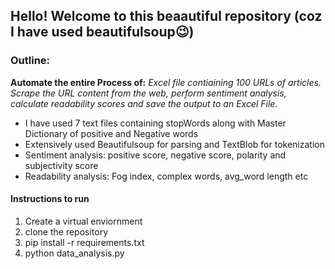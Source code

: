 ## Hello! Welcome to this beaautiful repository (coz I have used beautifulsoup😉)

### Outline:
**Automate the entire Process of:** _Excel file contiaining 100 URLs of articles. Scrape the URL content from the web, perform sentiment analysis, calculate readability scores and save the output to an Excel File._

- I have used 7 text files containing stopWords along with Master Dictionary of positive and Negative words
- Extensively used Beautifulsoup for parsing and TextBlob for tokenization
- Sentiment analysis: positive score, negative score, polarity and subjectivity score
- Readability analysis: Fog index, complex words, avg_word length etc

#### Instructions to run
1. Create a virtual enviornment
2. clone the repository
3. pip install -r requirements.txt
4. python data_analysis.py
